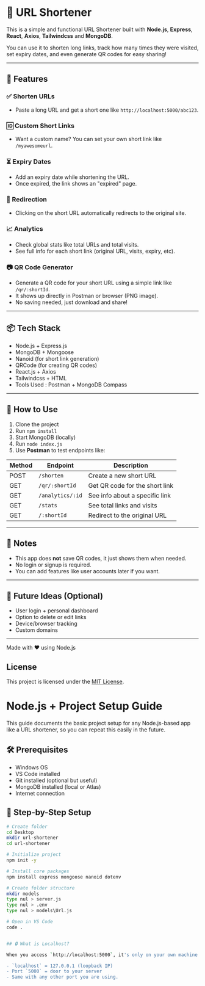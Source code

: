 # 🔗 URL Shortener

This is a simple and functional URL Shortener built with **Node.js**, **Express**, **React**, **Axios**, **Tailwindcss** and **MongoDB**.

You can use it to shorten long links, track how many times they were visited, set expiry dates, and even generate QR codes for easy sharing!

---

## 🚀 Features

### ✅ Shorten URLs
- Paste a long URL and get a short one like `http://localhost:5000/abc123`.

### 🆔 Custom Short Links
- Want a custom name? You can set your own short link like `/myawesomeurl`.

### ⏳ Expiry Dates
- Add an expiry date while shortening the URL.
- Once expired, the link shows an "expired" page.

### 🔁 Redirection
- Clicking on the short URL automatically redirects to the original site.

### 📈 Analytics
- Check global stats like total URLs and total visits.
- See full info for each short link (original URL, visits, expiry, etc).

### 📷 QR Code Generator
- Generate a QR code for your short URL using a simple link like `/qr/:shortId`.
- It shows up directly in Postman or browser (PNG image).
- No saving needed, just download and share!

---

## 📦 Tech Stack

- Node.js + Express.js
- MongoDB + Mongoose
- Nanoid (for short link generation)
- QRCode (for creating QR codes)
- React.js + Axios
- Tailwindcss + HTML
- Tools Used : Postman + MongoDB Compass

---

## 📮 How to Use

1. Clone the project
2. Run `npm install`
3. Start MongoDB (locally)
4. Run `node index.js`
5. Use **Postman** to test endpoints like:

| Method | Endpoint            | Description                      |
|--------|---------------------|----------------------------------|
| POST   | `/shorten`          | Create a new short URL           |
| GET    | `/qr/:shortId`      | Get QR code for the short link   |
| GET    | `/analytics/:id`    | See info about a specific link   |
| GET    | `/stats`            | See total links and visits       |
| GET    | `/:shortId`         | Redirect to the original URL     |

---

## 📌 Notes

- This app does **not** save QR codes, it just shows them when needed.
- No login or signup is required.
- You can add features like user accounts later if you want.

---

## 🧠 Future Ideas (Optional)

- User login + personal dashboard
- Option to delete or edit links
- Device/browser tracking
- Custom domains

---

Made with ❤️ using Node.js

## License

This project is licensed under the [MIT License](https://opensource.org/licenses/MIT).


# Node.js + Project Setup Guide

This guide documents the basic project setup for any Node.js-based app like a URL shortener, so you can repeat this easily in the future.


## 🛠️ Prerequisites

- Windows OS
- VS Code installed
- Git installed (optional but useful)
- MongoDB installed (local or Atlas)
- Internet connection


## 🔧 Step-by-Step Setup

```bash
# Create folder
cd Desktop
mkdir url-shortener
cd url-shortener

# Initialize project
npm init -y

# Install core packages
npm install express mongoose nanoid dotenv

# Create folder structure
mkdir models
type nul > server.js
type nul > .env
type nul > models\Url.js

# Open in VS Code
code .


## 🔒 What is Localhost?

When you access `http://localhost:5000`, it's only on your own machine.

- `localhost` = 127.0.0.1 (loopback IP)
- Port `5000` = door to your server
- Same with any other port you are using. 

